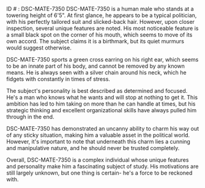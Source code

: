 ID # : DSC-MATE-7350
DSC-MATE-7350 is a human male who stands at a towering height of 6'5". At first glance, he appears to be a typical politician, with his perfectly tailored suit and slicked-back hair. However, upon closer inspection, several unique features are noted. His most noticeable feature is a small black spot on the corner of his mouth, which seems to move of its own accord. The subject claims it is a birthmark, but its quiet murmurs would suggest otherwise.

DSC-MATE-7350 sports a green cross earring on his right ear, which seems to be an innate part of his body, and cannot be removed by any known means. He is always seen with a silver chain around his neck, which he fidgets with constantly in times of stress.

The subject's personality is best described as determined and focused. He's a man who knows what he wants and will stop at nothing to get it. This ambition has led to him taking on more than he can handle at times, but his strategic thinking and excellent organizational skills have always pulled him through in the end.

DSC-MATE-7350 has demonstrated an uncanny ability to charm his way out of any sticky situation, making him a valuable asset in the political world. However, it's important to note that underneath this charm lies a cunning and manipulative nature, and he should never be trusted completely. 

Overall, DSC-MATE-7350 is a complex individual whose unique features and personality make him a fascinating subject of study. His motivations are still largely unknown, but one thing is certain- he's a force to be reckoned with.